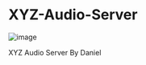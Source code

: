 # XYZ-Audio-Server
![image](https://github.com/user-attachments/assets/7fcbb8d7-3052-4262-ad8d-5c5a0e26ef07)

XYZ Audio Server By Daniel

